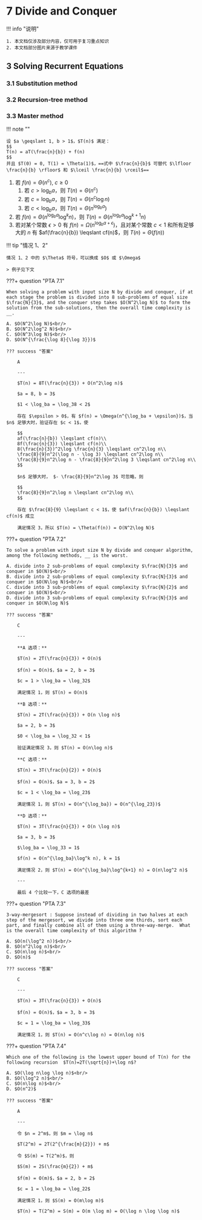# 7 Divide and Conquer

<!-- !!! tip "说明"

    本文档正在更新中…… -->

!!! info "说明"

    1. 本文档仅涉及部分内容，仅可用于复习重点知识
    2. 本文档部分图片来源于教学课件

## 3 Solving Recurrent Equations

### 3.1 Substitution method

### 3.2 Recursion-tree method

### 3.3 Master method

!!! note ""

    设 $a \geqslant 1, b > 1$，$T(n)$ 满足：
    $$
    T(n) = aT(\frac{n}{b}) + f(n)
    $$
    并且 $T(0) = 0, T(1) = \Theta(1)$，==式中 $\frac{n}{b}$ 可替代 $\lfloor \frac{n}{b} \rfloor$ 和 $\lceil \frac{n}{b} \rceil$==

1. 若 $f(n) = \Theta(n^c),\ c \geqslant 0$
      1. 若 $c > \log_ba$，则 $T(n) = \Theta(n^c)$
      2. 若 $c = \log_ba$，则 $T(n) = \Theta(n^c \log n)$
      3. 若 $c < \log_ba$，则 $T(n) = \Theta(n^{\log_ba})$
2. 若 $f(n) = \Theta(n^{\log_ba}\log^kn)$，则 $T(n) = \Theta(n^{\log_ba}\log^{k+1}n)$
3. 若对某个常数 $\epsilon > 0$ 有 $f(n) = \Omega(n^{\log_ba + \epsilon})$，且对某个常数 $c < 1$ 和所有足够大的 $n$ 有 $af(\frac{n}{b}) \leqslant cf(n)$，则 $T(n) = \Theta(f(n))$

!!! tip "情况 1、2"

    情况 1、2 中的 $\Theta$ 符号，可以换成 $O$ 或 $\Omega$

    > 例子见下文

???+ question "PTA 7.1"

    When solving a problem with input size N by divide and conquer, if at each stage the problem is divided into 8 sub-problems of equal size $\frac{N}{3}$, and the conquer step takes $O(N^2\log N)$ to form the solution from the sub-solutions, then the overall time complexity is __.

    A. $O(N^2\log N)$<br/>
    B. $O(N^2\log^2 N)$<br/>
    C. $O(N^3\log N)$<br/>
    D. $O(N^{\frac{\log 8}{\log 3}})$

    ??? success "答案"

        A

        ---

        $T(n) = 8T(\frac{n}{3}) + O(n^2\log n)$

        $a = 8, b = 3$

        $1 < \log_ba = \log_38 < 2$

        存在 $\epsilon > 0$，有 $f(n) = \Omega(n^{\log_ba + \epsilon})$，当 $n$ 足够大时，验证存在 $c < 1$，使

        $$
        af(\frac{n}{b}) \leqslant cf(n)\\
        8f(\frac{n}{3}) \leqslant cf(n)\\
        8(\frac{n}{3})^2\log \frac{n}{3} \leqslant cn^2\log n\\
        \frac{8}{9}n^2(\log n - \log 3) \leqslant cn^2\log n\\
        \frac{8}{9}n^2\log n - \frac{8}{9}n^2\log 3 \leqslant cn^2\log n\\
        $$

        $n$ 足够大时， $- \frac{8}{9}n^2\log 3$ 可忽略，则

        $$
        \frac{8}{9}n^2\log n \leqslant cn^2\log n\\
        $$

        存在 $\frac{8}{9} \leqslant c < 1$，使 $af(\frac{n}{b}) \leqslant cf(n)$ 成立

        满足情况 3，所以 $T(n) = \Theta(f(n)) = O(N^2\log N)$

???+ question "PTA 7.2"

    To solve a problem with input size N by divide and conquer algorithm, among the following methods, __ is the worst.

    A. divide into 2 sub-problems of equal complexity $\frac{N}{3}$ and conquer in $O(N)$<br/>
    B. divide into 2 sub-problems of equal complexity $\frac{N}{3}$ and conquer in $O(N\log N)$<br/>
    C. divide into 3 sub-problems of equal complexity $\frac{N}{2}$ and conquer in $O(N)$<br/>
    D. divide into 3 sub-problems of equal complexity $\frac{N}{3}$ and conquer in $O(N\log N)$

    ??? success "答案"

        C

        ---

        **A 选项：**

        $T(n) = 2T(\frac{n}{3}) + O(n)$

        $f(n) = O(n)$，$a = 2, b = 3$

        $c = 1 > \log_ba = \log_32$

        满足情况 1，则 $T(n) = O(n)$

        **B 选项：**

        $T(n) = 2T(\frac{n}{3}) + O(n \log n)$

        $a = 2, b = 3$

        $0 < \log_ba = \log_32 < 1$

        验证满足情况 3，则 $T(n) = O(n\log n)$

        **C 选项：**

        $T(n) = 3T(\frac{n}{2}) + O(n)$

        $f(n) = O(n)$，$a = 3, b = 2$

        $c = 1 < \log_ba = \log_23$

        满足情况 1，则 $T(n) = O(n^{\log_ba}) = O(n^{\log_23})$

        **D 选项：**

        $T(n) = 3T(\frac{n}{3}) + O(n \log n)$

        $a = 3, b = 3$

        $\log_ba = \log_33 = 1$

        $f(n) = O(n^{\log_ba}\log^k n), k = 1$

        满足情况 2，则 $T(n) = O(n^{\log_ba}\log^{k+1} n) = O(n\log^2 n)$

        ---

        最后 4 个比较一下，C 选项的最差

???+ question "PTA 7.3"

    3-way-mergesort : Suppose instead of dividing in two halves at each step of the mergesort, we divide into three one thirds, sort each part, and finally combine all of them using a three-way-merge.  What is the overall time complexity of this algorithm ?

    A. $O(n(\log^2 n))$<br/>
    B. $O(n^2\log n)$<br/>
    C. $O(n\log n)$<br/>
    D. $O(n)$

    ??? success "答案"

        C

        ---

        $T(n) = 3T(\frac{n}{3}) + O(n)$

        $f(n) = O(n)$，$a = 3, b = 3$

        $c = 1 = \log_ba = \log_33$

        满足情况 1，则 $T(n) = O(n^c\log n) = O(n\log n)$

???+ question "PTA 7.4"

    Which one of the following is the lowest upper bound of T(n) for the following recursion  $T(n)=2T(\sqrt{n})+\log n$?

    A. $O(\log n\log \log n)$<br/>
    B. $O(\log^2 n)$<br/>
    C. $O(n\log n)$<br/>
    D. $O(n^2)$

    ??? success "答案"

        A

        ---

        令 $n = 2^m$，则 $m = \log n$

        $T(2^m) = 2T(2^{\frac{m}{2}}) + m$

        令 $S(m) = T(2^m)$，则

        $S(m) = 2S(\frac{m}{2}) + m$

        $f(m) = O(m)$，$a = 2, b = 2$

        $c = 1 = \log_ba = \log_22$

        满足情况 1，则 $S(m) = O(m\log m)$

        $T(n) = T(2^m) = S(m) = O(m \log m) = O(\log n \log \log n)$
